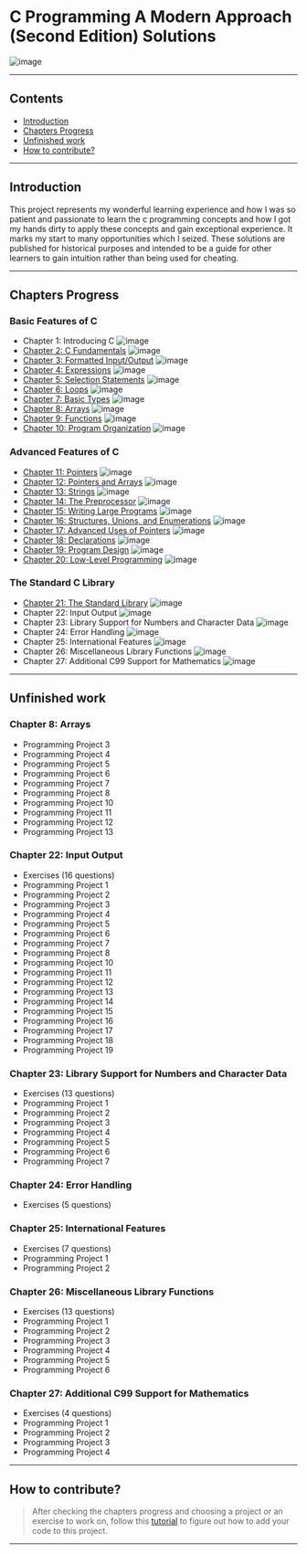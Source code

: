 # C Programming A Modern Approach (Second Edition) Solutions

![image](https://drive.google.com/uc?export=view&id=1rIqx7w1mcmoC23yDfspfyeYAQiPgpRXe)

---

## Contents

- [Introduction](#introduction)
- [Chapters Progress](#chapters-progress)
- [Unfinished work](#unfinished-work)
- [How to contribute?](#how-to-contribute)

---

## Introduction

This project represents my wonderful learning experience and how I was so patient and passionate to learn the c programming concepts and how I got my hands dirty to apply these concepts and gain exceptional experience. It marks my start to many opportunities which I seized. These solutions are published for historical purposes and intended to be a guide for other learners to gain intuition rather than being used for cheating.

---

## Chapters Progress

### Basic Features of C

- Chapter 1: Introducing C ![image](https://progress-bar.xyz/100/?width=100&prefix=No+Execises+)
- [Chapter 2: C Fundamentals](Ch02_C_Fundamentals) ![image](https://progress-bar.xyz/100/?width=100)
- [Chapter 3: Formatted Input/Output](Ch03_Formatted_Input_Output) ![image](https://progress-bar.xyz/100/?width=100)
- [Chapter 4: Expressions](Ch04_Expressions) ![image](https://progress-bar.xyz/100/?width=100)
- [Chapter 5: Selection Statements](Ch05_Selection_Statements) ![image](https://progress-bar.xyz/100/?width=100)
- [Chapter 6: Loops](Ch06_Loops) ![image](https://progress-bar.xyz/100/?width=100)
- [Chapter 7: Basic Types](Ch07_Basic_Types) ![image](https://progress-bar.xyz/100/?width=100)
- [Chapter 8: Arrays](Ch08_Arrays) ![image](https://progress-bar.xyz/18/?width=100&scale=28&suffix=/28)
- [Chapter 9: Functions](Ch09_Functions) ![image](https://progress-bar.xyz/100/?width=100)
- [Chapter 10: Program Organization](Ch10_Program_Organization) ![image](https://progress-bar.xyz/100/?width=100)

### Advanced Features of C

- [Chapter 11: Pointers](Ch11_Pointers) ![image](https://progress-bar.xyz/100/?width=100)
- [Chapter 12: Pointers and Arrays](Ch12_Pointers_and_Arrays) ![image](https://progress-bar.xyz/100/?width=100)
- [Chapter 13: Strings](Ch13_Strings) ![image](https://progress-bar.xyz/100/?width=100)
- [Chapter 14: The Preprocessor](Ch14_The_Preprocessor) ![image](https://progress-bar.xyz/100/?width=100)
- [Chapter 15: Writing Large Programs](Ch15_Writing_Large_Programs) ![image](https://progress-bar.xyz/100/?width=100)
- [Chapter 16: Structures, Unions, and Enumerations](Ch16_Structures_Unions_and_Enumerations) ![image](https://progress-bar.xyz/100/?width=100)
- [Chapter 17: Advanced Uses of Pointers](Ch17_Advanced_Uses_of_Pointers) ![image](https://progress-bar.xyz/100/?width=100)
- [Chapter 18: Declarations](Ch18_Declarations) ![image](https://progress-bar.xyz/100/?width=100)
- [Chapter 19: Program Design](Ch19_Program_Design) ![image](https://progress-bar.xyz/100/?width=100)
- [Chapter 20: Low-Level Programming](Ch20_Low_Level_Programming) ![image](https://progress-bar.xyz/100/?width=100)

### The Standard C Library

- [Chapter 21: The Standard Library](Ch21_The_Standard_Library) ![image](https://progress-bar.xyz/100/?width=100)
- Chapter 22: Input Output ![image](https://progress-bar.xyz/0/?width=100&scale=35&suffix=/35)
- Chapter 23: Library Support for Numbers and Character Data ![image](https://progress-bar.xyz/0/?width=100&scale=20&suffix=/20)
- Chapter 24: Error Handling ![image](https://progress-bar.xyz/0/?width=100&scale=5&suffix=/5)
- Chapter 25: International Features ![image](https://progress-bar.xyz/0/?width=100&scale=9&suffix=/9)
- Chapter 26: Miscellaneous Library Functions ![image](https://progress-bar.xyz/0/?width=100&scale=19&suffix=/19)
- Chapter 27: Additional C99 Support for Mathematics ![image](https://progress-bar.xyz/0/?width=100&scale=8&suffix=/8)

---

## Unfinished work

### Chapter 8: Arrays

- Programming Project 3
- Programming Project 4
- Programming Project 5
- Programming Project 6
- Programming Project 7
- Programming Project 8
- Programming Project 10
- Programming Project 11
- Programming Project 12
- Programming Project 13

### Chapter 22: Input Output

- Exercises (16 questions)
- Programming Project 1
- Programming Project 2
- Programming Project 3
- Programming Project 4
- Programming Project 5
- Programming Project 6
- Programming Project 7
- Programming Project 8
- Programming Project 10
- Programming Project 11
- Programming Project 12
- Programming Project 13
- Programming Project 14
- Programming Project 15
- Programming Project 16
- Programming Project 17
- Programming Project 18
- Programming Project 19

### Chapter 23: Library Support for Numbers and Character Data

- Exercises (13 questions)
- Programming Project 1
- Programming Project 2
- Programming Project 3
- Programming Project 4
- Programming Project 5
- Programming Project 6
- Programming Project 7

### Chapter 24: Error Handling

- Exercises (5 questions)

### Chapter 25: International Features

- Exercises (7 questions)
- Programming Project 1
- Programming Project 2

### Chapter 26: Miscellaneous Library Functions

- Exercises (13 questions)
- Programming Project 1
- Programming Project 2
- Programming Project 3
- Programming Project 4
- Programming Project 5
- Programming Project 6

### Chapter 27: Additional C99 Support for Mathematics

- Exercises (4 questions)
- Programming Project 1
- Programming Project 2
- Programming Project 3
- Programming Project 4

---

## How to contribute?

> After checking the chapters progress and choosing a project or an exercise to work on, follow this [tutorial](https://www.dataschool.io/how-to-contribute-on-github/) to figure out how to add your code to this project.

---
